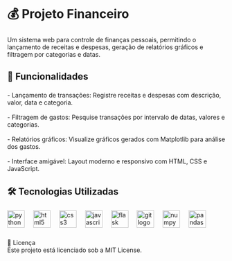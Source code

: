 <h1 align="left">💰 Projeto Financeiro</h1>

###

<p align="left">Um sistema web para controle de finanças pessoais, permitindo o lançamento de receitas e despesas, geração de relatórios gráficos e filtragem por categorias e datas.</p>

###

<h2 align="left">🚀 Funcionalidades</h2>

###

<p align="left">- Lançamento de transações: Registre receitas e despesas com descrição, valor, data e categoria.<br><br>- Filtragem de gastos: Pesquise transações por intervalo de datas, valores e categorias.<br><br>- Relatórios gráficos: Visualize gráficos gerados com Matplotlib para análise dos gastos.<br><br>- Interface amigável: Layout moderno e responsivo com HTML, CSS e JavaScript.</p>

###

<h2 align="left">🛠️ Tecnologias Utilizadas</h2>

###

<div align="left">
  <img src="https://img.shields.io/badge/Python-3776AB?logo=python&logoColor=white&style=for-the-badge" height="40" alt="python logo"  />
  <img width="12" />
  <img src="https://img.shields.io/badge/HTML5-E34F26?logo=html5&logoColor=white&style=for-the-badge" height="40" alt="html5 logo"  />
  <img width="12" />
  <img src="https://img.shields.io/badge/CSS3-1572B6?logo=css3&logoColor=white&style=for-the-badge" height="40" alt="css3 logo"  />
  <img width="12" />
  <img src="https://img.shields.io/badge/JavaScript-F7DF1E?logo=javascript&logoColor=black&style=for-the-badge" height="40" alt="javascript logo"  />
  <img width="12" />
  <img src="https://img.shields.io/badge/Flask-000000?logo=flask&logoColor=white&style=for-the-badge" height="40" alt="flask logo"  />
  <img width="12" />
  <img src="https://img.shields.io/badge/Git-F05032?logo=git&logoColor=white&style=for-the-badge" height="40" alt="git logo"  />
  <img width="12" />
  <img src="https://img.shields.io/badge/NumPy-013243?logo=numpy&logoColor=white&style=for-the-badge" height="40" alt="numpy logo"  />
  <img width="12" />
  <img src="https://img.shields.io/badge/pandas-150458?logo=pandas&logoColor=white&style=for-the-badge" height="40" alt="pandas logo"  />
</div>

###

<p align="left">📄 Licença<br>Este projeto está licenciado sob a MIT License.</p>

###
